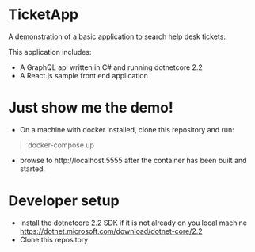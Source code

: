 # TicketApp

A demonstration of a basic application to search help desk tickets.

This application includes:
- A GraphQL api written in C# and running dotnetcore 2.2
- A React.js sample front end application

# Just show me the demo!
- On a machine with docker installed, clone this repository and run:
> docker-compose up
- browse to http://localhost:5555 after the container has been built and started.

# Developer setup
- Install the dotnetcore 2.2 SDK if it is not already on you local machine https://dotnet.microsoft.com/download/dotnet-core/2.2
- Clone this repository



